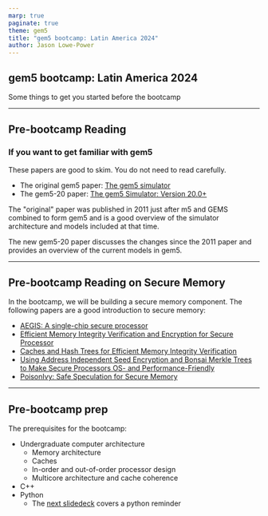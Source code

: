 ```yaml
---
marp: true
paginate: true
theme: gem5
title: "gem5 bootcamp: Latin America 2024"
author: Jason Lowe-Power
---
```


<!-- _class: title -->

## gem5 bootcamp: Latin America 2024

Some things to get you started before the bootcamp

---

## Pre-bootcamp Reading

### If you want to get familiar with gem5

These papers are good to skim. You do not need to read carefully.

- The original gem5 paper: [The gem5 simulator](https://dl.acm.org/doi/pdf/10.1145/2024716.2024718)
- The gem5-20 paper: [The gem5 Simulator: Version 20.0+](https://arxiv.org/pdf/2007.03152)

The "original" paper was published in 2011 just after m5 and GEMS combined to form gem5 and is a good overview of the simulator architecture and models included at that time.

The new gem5-20 paper discusses the changes since the 2011 paper and provides an overview of the current models in gem5.

---

## Pre-bootcamp Reading on Secure Memory

In the bootcamp, we will be building a secure memory component. The following papers are a good introduction to secure memory:

- [AEGIS: A single-chip secure processor](./00-pre-bootcamp-imgs/AEGIS-SecureProcessor.pdf "download")
- [Efficient Memory Integrity Verification and Encryption for Secure Processor](./00-pre-bootcamp-imgs/Efficient_memory_integrity_verification_and_encryption_for_secure_processors.pdf "download")
- [Caches and Hash Trees for Efficient Memory Integrity Verification](./00-pre-bootcamp-imgs/Caches_and_hash_trees_for_efficient_memory_integrity_verification.pdf "download")
- [Using Address Independent Seed Encryption and Bonsai Merkle Trees to Make Secure Processors OS- and Performance-Friendly](./00-pre-bootcamp-imgs/Using_Address_Independent_Seed_Encryption_and_Bonsai_Merkle_Trees_to_Make_Secure_Processors_OS-_and_Performance-Friendly.pdf "download")
- [PoisonIvy: Safe Speculation for Secure Memory](./00-pre-bootcamp-imgs/PoisonIvy_Safe_speculation_for_secure_memory.pdf "download")

---

## Pre-bootcamp prep

The prerequisites for the bootcamp:

- Undergraduate computer architecture
  - Memory architecture
  - Caches
  - In-order and out-of-order processor design
  - Multicore architecture and cache coherence
- C++
- Python
  - The [next slidedeck](01-python-background.md) covers a python reminder
